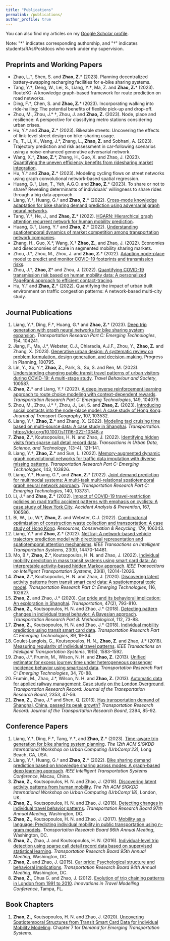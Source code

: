 ```yaml
---
title: "Publications"
permalink: /publications/
author_profile: true
---
```



You can also find my articles on my [Google Scholar profile](https://scholar.google.com/citations?user=71vGYtcAAAAJ).

Note: "\*" indicates corresponding authorship, and "&dagger;" indicates students/RAs/Postdocs who work under my supervision.

## Preprints and Working Papers
* Zhao, L.&dagger;, Shen, S. and **Zhao, Z.**\* (2023). Planning decentralized battery-swapping recharging facilities for e-bike sharing systems.
* Tang, Y.&dagger;, Deng, W., Lei, S., Liang, Y.&dagger;, Ma, Z. and **Zhao, Z.**\* (2023). RouteKG: A knowledge graph-based framework for route prediction on road networks. 
* Ding, F.&dagger;, Chen, S. and **Zhao, Z.**\* (2023). Incorporating walking into ride-hailing: The potential benefits of flexible pick-up and drop-off.
* Zhou, M., Zhou, J.\* &dagger;, Zhou, J. and **Zhao, Z.**  (2023). Node, place and resilience: A perspective for classifying metro stations considering urban crises.
* Hu, Y.&dagger; and **Zhao, Z.**\* (2023). Bikeable streets: Uncovering the effects of link-level street design on bike-sharing usage.
* Fu, T., Li, X., Wang, J.\*, Zhang, L., **Zhao, Z.** and Sobhani, A. (2023). Trajectory prediction and risk assessment in car-following scenarios using a noise-enhanced generative adversarial network.
* Wang, X.&dagger;, **Zhao, Z.**\*, Zhang, H., Guo, X. and Zhao, J. (2023). [Quantifying the uneven efficiency benefits from ridesharing market integration](https://arxiv.org/abs/2303.13520).
* Hu, Y.&dagger; and **Zhao, Z.**\* (2023). Modeling cycling flows on street networks using graph convolutional network-based spatial regression.
* Huang, G.&dagger;, Lian, T., Yeh, A.G.O. and **Zhao, Z.**\* (2023). To share or not to share? Revealing determinants of individuals' willingness to share rides through a big data approach.
* Liang, Y.&dagger;, Huang, G.&dagger; and **Zhao, Z.**\* (2022). [Cross-mode knowledge adaptation for bike sharing demand prediction using adversarial graph neural networks](https://arxiv.org/abs/2211.08903).
* Tang, Y.&dagger;, He, J., and **Zhao, Z.**\* (2022). [HGARN: Hierarchical graph attention recurrent network for human mobility prediction](https://arxiv.org/abs/2210.07765).
* Huang, G.&dagger;, Liang, Y.&dagger; and **Zhao, Z.**\* (2022). [Understanding spatiotemporal dynamics of market competition among transportation network companies](https://papers.ssrn.com/sol3/papers.cfm?abstract_id=4203695).
* Zhang, H., Guo, X.\*, Wang, X.&dagger; **Zhao, Z.**, and Zhao, J. (2022). Economies and diseconomies of scale in segmented mobility sharing markets.
* Zhou, J.&dagger;, Zhou, M., Zhou, J. and **Zhao, Z.**\* (2022). [Adapting node-place model to predict and monitor COVID-19 footprints and transmission risks](
https://doi.org/10.48550/arXiv.2301.00117).
* Zhou, J.&dagger;, **Zhao, Z**\* and Zhou, J. (2022). [Quantifying COVID-19 transmission risk based on human mobility data: A personalized PageRank approach to efficient contact-tracing](https://doi.org/10.48550/arXiv.2210.01005).
* Hu, Y.&dagger; and **Zhao, Z.**\* (2022). Quantifying the impact of urban built environment on traffic congestion patterns: A network-based multi-city study.


## Journal Publications
1. Liang, Y.&dagger;, Ding, F.&dagger;, Huang, G.&dagger; and **Zhao, Z.**\* (2023). [Deep trip generation with graph neural networks for bike sharing system expansion](https://doi.org/10.1016/j.trc.2023.104241). _Transportation Research Part C: Emerging Technologies_, 154, 104241.
1. Jiang, F., Ma, J.\*, Webster, C.J., Chiaradia, A.J.F., Zhou, Y., **Zhao, Z.** and Zhang, X. (2023). [Generative urban design: A systematic review on problem formulation, design generation, and decision-making](https://doi.org/10.1016/j.progress.2023.100795). Progress in Planning, 100795.
1. Lin, Y., Xu, Y.\*, **Zhao, Z.**, Park, S., Su, S. and Ren, M. (2023). [Understanding changing public transit travel patterns of urban visitors during COVID-19: A multi-stage study](https://doi.org/10.1016/j.tbs.2023.100587). _Travel Behaviour and Society_, 100587.
1. **Zhao, Z.**\* and Liang, Y.&dagger; (2023). [A deep inverse reinforcement learning approach to route choice modeling with context-dependent rewards](https://doi.org/10.1016/j.trc.2023.104079). _Transportation Research Part C: Emerging Technologies_, 149, 104079.
1. Zhou, M., Zhou, J.\* &dagger;, Zhou, J., Lei, S. and **Zhao, Z.**  (2023). [Introducing social contacts into the node-place model: A case study of Hong Kong](https://doi.org/10.1016/j.jtrangeo.2023.103532). _Journal of Transport Geography_, 107, 103532.
1. Liang, Y.&dagger;, **Zhao, Z.**\* and Zhang, X. (2022). [Modeling taxi cruising time based on multi-source data: A case study in Shanghai](https://doi.org/10.1007/s11116-022-10348-y). _Transportation_. https://doi.org/10.1007/s11116-022-10348-y
1. **Zhao, Z.**\*, Koutsopoulos, H. N. and Zhao, J. (2022). [Identifying hidden visits from sparse call detail record data](https://doi.org/10.1177/27541231221124164). _Transactions in Urban Data, Science, and Technology_, 1(3–4), 121–141.
1. Liang, Y.&dagger;, **Zhao, Z.**\* and Sun, L. (2022). [Memory-augmented dynamic graph convolutional networks for traffic data imputation with diverse missing patterns](https://doi.org/10.1016/j.trc.2022.103826). _Transportation Research Part C: Emerging Technologies_, 143, 103826.
1. Liang, Y.&dagger;, Huang, G.&dagger;, and **Zhao, Z.**\* (2022). [Joint demand prediction for multimodal systems: A multi-task multi-relational spatiotemporal graph neural network approach](https://doi.org/10.1016/j.trc.2022.103731). _Transportation Research Part C: Emerging Technologies_, 140, 103731.
1. Li, J.&dagger; and **Zhao, Z.**\* (2022). [Impact of COVID-19 travel-restriction policies on road traffic accident patterns with emphasis on cyclists: A case study of New York City](https://doi.org/10.1016/j.aap.2022.106586). _Accident Analysis & Prevention_, 167, 106586.
1. Bi, W., Lu, W.\*, **Zhao, Z.** and Webster, C.J. (2022). [Combinatorial optimization of construction waste collection and 
transportation: A case study of Hong Kong](https://doi.org/10.1016/j.resconrec.2021.106043). _Resources, Conservation & Recycling_, 179, 106043.
1. Liang, Y.&dagger; and **Zhao, Z.**\* (2022). [NetTraj: A network-based vehicle trajectory prediction model with directional representation and spatiotemporal attention mechanisms](https://doi.org/10.1109/tits.2021.3129588). _IEEE Transactions on Intelligent Transportation Systems_, 23(9), 14470-14481.
1. Mo, B.&dagger;, **Zhao, Z.**\*, Koutsopoulos, H. N. and Zhao, J. (2022). [Individual mobility prediction in mass transit systems using smart card data: An interpretable activity-based hidden Markov approach](https://doi.org/10.1109/TITS.2021.3109428). _IEEE Transactions on Intelligent Transportation Systems_, 23(8), 12014-12026.
1. **Zhao, Z.**\*, Koutsopoulos, H. N. and Zhao, J. (2020). [Discovering latent activity patterns from transit smart card data: A spatiotemporal topic model](https://doi.org/10.1016/j.trc.2020.102627). _Transportation Research Part C: Emerging Technologies_, 116, 102627.
1. **Zhao, Z.** and Zhao, J.\* (2020). [Car pride and its behavioral implication: An exploration in Shanghai](https://dx.doi.org/10.1007/s11116-018-9917-0). _Transportation_, 47(2), 793-810.
1. **Zhao, Z.**, Koutsopoulos, H. N. and Zhao, J.\* (2018). [Detecting pattern changes in individual travel behavior: 
A Bayesian approach](https://doi.org/10.1016/j.trb.2018.03.017). _Transportation Research Part B: Methodological_, 112, 73-88.
1. **Zhao, Z.**, Koutsopoulos, H. N. and Zhao, J.\* (2018). [Individual mobility prediction using transit smart card data](http://dx.doi.org/10.1016/j.trc.2018.01.022).
 _Transportation Research Part C: Emerging Technologies_, 89, 19-34.
1. Goulet-Langlois, G., Koutsopoulos, H. N., **Zhao, Z.** and Zhao, J.\* (2018). [Measuring regularity of individual travel patterns](https://doi.org/10.1109/TITS.2017.2728704).
 _IEEE Transactions on Intelligent Transportation Systems_, 19(5), 1583-1592.
1. Zhao, J.\*, Frumin, M., Wilson, N. H. and **Zhao, Z.** (2013). [Unified estimator for excess journey time under 
heterogeneous passenger incidence behavior using smartcard data](https://doi.org/10.1016/j.trc.2013.05.009). _Transportation Research Part C: Emerging Technologies_, 34, 70-88.
1. Frumin, M., Zhao, J.\*, Wilson, N. H. and **Zhao, Z.** (2013). [Automatic data for applied railway management: 
Case study on the London Overground](https://doi.org/10.3141/2353-05). _Transportation Research Record: Journal of the Transportation Research Board_, 2353, 47-56.
1. **Zhao, Z.**, Zhao, J.\* and Shen, Q. (2013). [Has transportation demand of Shanghai, China, passed its peak 
growth?](https://doi.org/10.3141/2394-11) _Transportation Research Record: Journal of the Transportation Research Board_, 2394, 85-92.


## Conference Papers
1. Liang, Y.&dagger;, Ding, F.&dagger;, Tang, Y.&dagger;, and **Zhao, Z.**\* (2023). [Time-aware trip generation for bike sharing system planning](http://urban-computing.com/urbcomp2023/file/UrbComp2023_paper_5.pdf). _The 12th ACM SIGKDD International Workshop on Urban Computing (UrbComp'23)_, Long Beach, CA, USA.
1. Liang, Y.&dagger;, Huang, G.&dagger; and **Zhao, Z.**\* (2022). [Bike sharing demand prediction based on knowledge sharing across modes: A graph-based deep learning approach](https://doi.org/10.1109/ITSC55140.2022.9922276). _IEEE Intelligent Transportation Systems Conference_, Macau, China.
1. **Zhao, Z.**, Koutsopoulos, H. N. and Zhao, J. (2018). [Discovering latent activity patterns from human mobility](http://urbcomp.ist.psu.edu/2018/papers/discovering.pdf). _The 7th ACM SIGKDD International Workshop on Urban Computing (UrbComp'18)_, London, UK.
1. **Zhao, Z.**, Koutsopoulos, H. N. and Zhao, J. (2018). [Detecting changes in individual travel behavior patterns](https://trid.trb.org/view/1494577). _Transportation Research Board 97th Annual Meeting_, Washington, DC.
1. **Zhao, Z.**, Koutsopoulos, H. N. and Zhao, J. (2017). [Mobility as a language: Predicting individual mobility in public transportation using n-gram models](https://trid.trb.org/view/1438738). _Transportation Research Board 96th Annual Meeting_, Washington, DC.
1. **Zhao, Z.**, Zhao, J. and Koutsopoulos, H. N. (2016). [Individual-level trip detection using sparse call detail record data based on supervised statistical learning](https://trid.trb.org/view/1393647). _Transportation Research Board 95th Annual Meeting_, Washington, DC.
1. **Zhao, Z.** and Zhao, J. (2015). [Car pride: Psychological structure and behavioral implications](https://trid.trb.org/view/1336944). _Transportation Research Board 94th Annual Meeting_, Washington, DC.
1. **Zhao, Z.**, Chua G. and Zhao, J. (2012). [Evolution of trip chaining patterns in London from 1991 to 2010](http://onlinepubs.trb.org/onlinepubs/conferences/2012/4thITM/Papers-R/0117-000122.pdf). _Innovations in Travel Modelling Conference_, Tampa, FL.

## Book Chapters
1. **Zhao, Z.**, Koutsopoulos, H. N. and Zhao, J. (2020). [Uncovering Spatiotemporal Structures from Transit Smart Card Data for Individual Mobility Modeling](https://doi.org/10.1016/B978-0-12-815018-4.00007-3). Chapter 7 for _Demand for Emerging Transportation Systems_.
